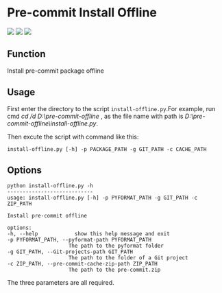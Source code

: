 # Pre-commit Install Offline
![](https://img.shields.io/badge/python-3.8-blue)  ![](https://img.shields.io/badge/git-2.33.0-blue) ![](https://img.shields.io/badge/pip-22.0.4-blue)
## Function
Install pre-commit package offline
## Usage
First enter the directory to the script `install-offline.py`.For example, run cmd *cd /d D:\pre-commit-offline* , as the file name with path is *D:\pre-commit-offline\install-offline.py*.  

Then excute the script with command like this: 

    install-offline.py [-h] -p PACKAGE_PATH -g GIT_PATH -c CACHE_PATH
## Options
    python install-offline.py -h
    ----------------------------
    usage: install-offline.py [-h] -p PYFORMAT_PATH -g GIT_PATH -c ZIP_PATH

    Install pre-commit offline

    options:
    -h, --help            show this help message and exit
    -p PYFORMAT_PATH, --pyformat-path PYFORMAT_PATH
                        The path to the pyformat folder
    -g GIT_PATH, --Git-projects-path GIT_PATH
                        The path to the folder of a Git project
    -c ZIP_PATH, --pre-commit-cache-zip-path ZIP_PATH
                        The path to the pre-commit.zip
The three parameters are all required.
